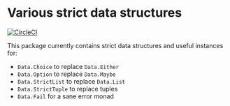 # Various strict data structures

[![CircleCI](https://circleci.com/gh/factisresearch/strict-data.svg?style=svg)](https://circleci.com/gh/factisresearch/strict-data)

This package currently contains strict data structures and useful instances for:

* `Data.Choice` to replace `Data.Either`
* `Data.Option` to replace `Data.Maybe`
* `Data.StrictList` to replace `Data.List`
* `Data.StrictTuple` to replace tuples
* `Data.Fail` for a sane error monad
